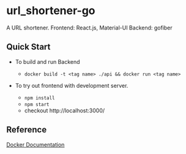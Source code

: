 # url_shortener-go
A URL shortener. 
Frontend: React.js, Material-UI
Backend: gofiber

## Quick Start

- To build and run Backend
  - `docker build -t <tag name> ./api && docker run <tag name>`

- To try out frontend with development server.
  - `npm install`
  - `npm start`
  - checkout http://localhost:3000/

## Reference
 [Docker Documentation](https://docs.docker.com)

  

